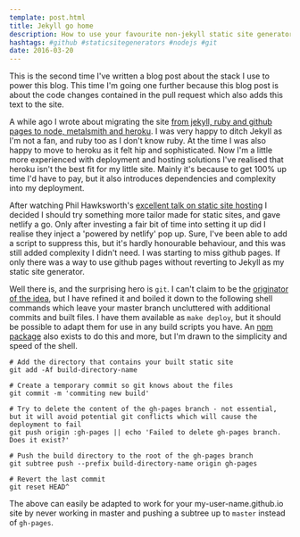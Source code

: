 ```yaml
---
template: post.html
title: Jekyll go home
description: How to use your favourite non-jekyll static site generator with github pages
hashtags: #github #staticsitegenerators #nodejs #git
date: 2016-03-20
---
```


This is the second time I've written a blog post about the stack I use to power this blog. This time I'm going one further because this blog post is about the code changes contained in the pull request which also adds this text to the site. 

A while ago I wrote about migrating the site [from jekyll, ruby and github pages to node, metalsmith and heroku](http://www.wheresrhys.co.uk/2014/a-new-stack-or-many-hippo-returns/). I was very happy to ditch Jekyll as I'm not a fan, and ruby too as I don't know ruby. At the time I was also happy to move to heroku as it felt hip and sophisticated. Now I'm a little more experienced with deployment and hosting solutions I've realised that heroku isn't the best fit for my little site. Mainly it's because to get 100% up time I'd have to pay, but it also introduces dependencies and complexity into my deployment.

After watching Phil Hawksworth's [excellent talk on static site hosting](https://vimeo.com/145138875) I decided I should try something more tailor made for static sites, and gave netlify a go. Only after investing a fair bit of time into setting it up did I realise they inject a 'powered by netlify' pop up. Sure, I've been able to add a script to suppress this, but it's hardly honourable behaviour, and this was still added complexity I didn't need. I was starting to miss github pages. If only there was a way to use github pages without reverting to Jekyll as my static site generator.

Well there is, and the surprising hero is `git`. I can't claim to be the [originator of the idea](https://gist.github.com/cobyism/4730490), but I have refined it and boiled it down to the following shell commands which leave your master branch uncluttered with additional commits and built files. I have them available as `make deploy`, but it should be possible to adapt them for use in any build scripts you have. An [npm package](https://www.npmjs.com/package/gh-pages) also exists to do this and more, but I'm drawn to the simplicity and speed of the shell.

    # Add the directory that contains your built static site
    git add -Af build-directory-name
    
    # Create a temporary commit so git knows about the files
    git commit -m 'commiting new build'
    
    # Try to delete the content of the gh-pages branch - not essential, but it will avoid potential git conflicts which will cause the deployment to fail
    git push origin :gh-pages || echo 'Failed to delete gh-pages branch. Does it exist?'
    
    # Push the build directory to the root of the gh-pages branch
    git subtree push --prefix build-directory-name origin gh-pages
    
    # Revert the last commit
    git reset HEAD^
    

The above can easily be adapted to work for your my-user-name.github.io site by never working in master and pushing a subtree up to `master` instead of `gh-pages`.

